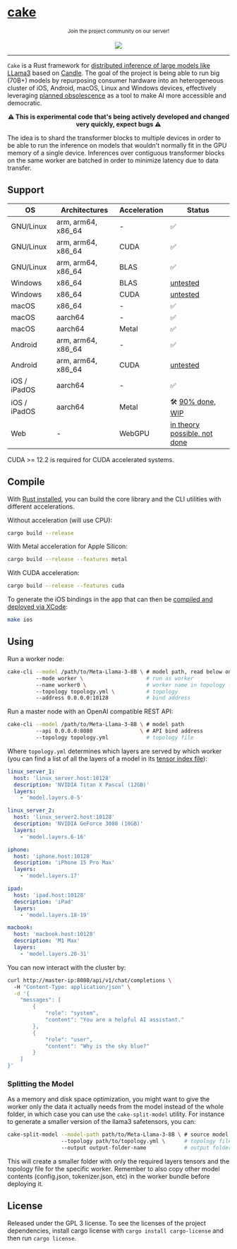 # [cake](https://github.com/evilsocket/cake)

<p align="center">
  <small>Join the project community on our server!</small>
  <br/><br/>
  <a href="https://discord.gg/https://discord.gg/btZpkp45gQ" target="_blank" title="Join our community!">
    <img src="https://dcbadge.limes.pink/api/server/https://discord.gg/btZpkp45gQ"/>
  </a>
</p>
<hr/>


`Cake` is a Rust framework for [distributed inference of large models like LLama3](https://x.com/evilsocket/status/1812110504531259900) based on [Candle](https://github.com/huggingface/candle). The goal of the project is being able to run big (70B+) models by repurposing consumer hardware into an heterogeneous cluster of iOS, Android, macOS, Linux and Windows devices, effectively leveraging [planned obsolescence](https://en.wikipedia.org/wiki/Planned_obsolescence) as a tool to make AI more accessible and democratic.

<p align="center">
  <strong>
  ⚠ This is experimental code that's being actively developed and changed very quickly, expect bugs ⚠
  </strong>
</p>

The idea is to shard the transformer blocks to multiple devices in order to be able to run the inference on models that wouldn't normally fit in the GPU memory of a single device. Inferences over contiguous transformer blocks on the same worker are batched in order to minimize latency due to data transfer.

## Support

| OS                           | Architectures | Acceleration | Status |
|----------------------------------|------------------|------------------|------------------|
| GNU/Linux                 | arm, arm64, x86_64 | -                | ✅ |
| GNU/Linux                 | arm, arm64, x86_64 | CUDA                | ✅ |
| GNU/Linux                 | arm, arm64, x86_64 | BLAS                | ✅ |
| Windows                | x86_64 | BLAS                | [untested](https://github.com/evilsocket/cake/issues/7) |
| Windows                | x86_64 | CUDA                | [untested](https://github.com/evilsocket/cake/issues/7) |
| macOS                 | x86_64 | -                | ✅ |
| macOS                 | aarch64 | -                | ✅ |
| macOS                 | aarch64 | Metal                | ✅ |
| Android                | arm, arm64, x86_64 | - | ✅ |
| Android                | arm, arm64, x86_64 | CUDA | [untested](https://docs.nvidia.com/gameworks/content/technologies/mobile/cuda_android_main.htm) |
| iOS / iPadOS                 | aarch64 | -                | ✅ |
| iOS / iPadOS                 | aarch64 | Metal                | 🛠️  [90% done, WIP](https://github.com/huggingface/candle/issues/2322) |
| Web                 | - | WebGPU                | [in theory possible, not done](https://onnxruntime.ai/docs/tutorials/web/ep-webgpu.html) |

CUDA >= 12.2 is required for CUDA accelerated systems.

## Compile

With [Rust installed](https://www.rust-lang.org/tools/install), you can build the core library and the CLI utilities with different accelerations.

Without acceleration (will use CPU):

```sh
cargo build --release
```

With Metal acceleration for Apple Silicon:

```sh
cargo build --release --features metal
```

With CUDA acceleration:

```sh
cargo build --release --features cuda
```

To generate the iOS bindings in the app that can then be [compiled and deployed via XCode](https://github.com/evilsocket/cake/tree/main/cake-ios-worker-app):

```sh
make ios
```

## Using

Run a worker node:

```sh
cake-cli --model /path/to/Meta-Llama-3-8B \ # model path, read below on how to optimize model size for workers
         --mode worker \                    # run as worker
         --name worker0 \                   # worker name in topology file
         --topology topology.yml \          # topology
         --address 0.0.0.0:10128            # bind address
```

Run a master node with an OpenAI compatible REST API:

```sh
cake-cli --model /path/to/Meta-Llama-3-8B \ # model path
         --api 0.0.0.0:8080               \ # API bind address
         --topology topology.yml            # topology file
```

Where `topology.yml` determines which layers are served by which worker (you can find a list of all the layers of a model in its [tensor index file](https://huggingface.co/meta-llama/Meta-Llama-3-70B/blob/main/model.safetensors.index.json)):

```yaml
linux_server_1:
  host: 'linux_server.host:10128'
  description: 'NVIDIA Titan X Pascal (12GB)'
  layers:
    - 'model.layers.0-5'

linux_server_2:
  host: 'linux_server2.host:10128'
  description: 'NVIDIA GeForce 3080 (10GB)'
  layers:
    - 'model.layers.6-16'

iphone:
  host: 'iphone.host:10128'
  description: 'iPhone 15 Pro Max'
  layers:
    - 'model.layers.17'

ipad:
  host: 'ipad.host:10128'
  description: 'iPad'
  layers:
    - 'model.layers.18-19'

macbook:
  host: 'macbook.host:10128'
  description: 'M1 Max'
  layers:
    - 'model.layers.20-31' 
```

You can now interact with the cluster by:

```sh
curl http://master-ip:8080/api/v1/chat/completions \                                                                                                                           ~  
  -H "Content-Type: application/json" \
  -d '{
    "messages": [
        {   
            "role": "system",
            "content": "You are a helpful AI assistant."
        },  
        {   
            "role": "user",
            "content": "Why is the sky blue?"
        }
    ]
}'
```

### Splitting the Model

As a memory and disk space optimization, you might want to give the worker only the data it actually needs from the model instead of the whole folder, in which case you can use the `cake-split-model` utility. For instance to generate a smaller version of the llama3 safetensors, you can:

```sh
cake-split-model --model-path path/to/Meta-Llama-3-8B \ # source model to split
                 --topology path/to/topology.yml \      # topology file
                 --output output-folder-name            # output folder where all the workers data bundles will be saved
```

This will create a smaller folder with only the required layers tensors and the topology file for the specific worker. Remember to also copy other model contents (config.json, tokenizer.json, etc) in the worker bundle before deploying it.

## License

Released under the GPL 3 license. To see the licenses of the project dependencies, install cargo license with `cargo install cargo-license` and then run `cargo license`.